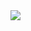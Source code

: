<img src="https://capsule-render.vercel.app/api?type=waving&color=auto&height=200&section=header&text=seonghoon&fontSize=90" />
